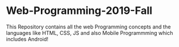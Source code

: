 # Web-Programming-2019-Fall

This Repository contains all the web Programming concepts and the languages like HTML, CSS, JS and also Mobile Programmming which includes Android!
